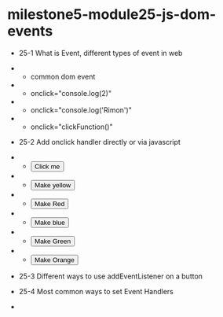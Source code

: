 # milestone5-module25-js-dom-events

- 25-1 What is Event, different types of event in web
- - common dom event
- - onclick="console.log(2)"
- - onclick="console.log('Rimon')"
- - onclick="clickFunction()"
- 25-2 Add onclick handler directly or via javascript
- - <button onclick="clickFunction()">Click me</button>

- - <button onclick="document.body.style.backgroundColor='yellow'">
      Make yellow
    </button>

- - <button onclick="makeRed()">Make Red</button>

- - <button onclick="makeBlue()">Make blue</button>

- - <button onclick="makeGreen()">Make Green</button>

- - <button onclick="makeOrange()">Make Orange</button>

- 25-3 Different ways to use addEventListener on a button
- 25-4 Most common ways to set Event Handlers
-

